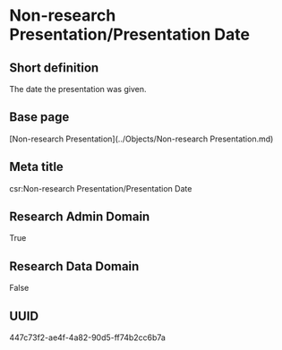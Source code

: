 # Non-research Presentation/Presentation Date
## Short definition
The date the presentation was given.
## Base page
[Non-research Presentation](../Objects/Non-research Presentation.md)
## Meta title
csr:Non-research Presentation/Presentation Date
## Research Admin Domain
True
## Research Data Domain
False
## UUID
447c73f2-ae4f-4a82-90d5-ff74b2cc6b7a

